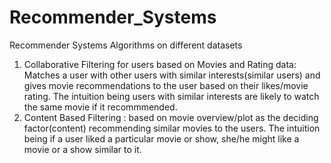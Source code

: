 # Recommender_Systems
Recommender Systems Algorithms on different datasets

1) Collaborative Filtering for users based on Movies and Rating data: Matches a user with other users with similar interests(similar users) and gives movie recommendations to the user based on their likes/movie rating. The intuition being users with similar interests are likely to watch the same movie if it recommmended.
2) Content Based Filtering : based on movie overview/plot as the deciding factor(content) recommending similar movies to the users. The intuition being if a user liked a particular movie or show, she/he might like a movie or a show similar to it.
